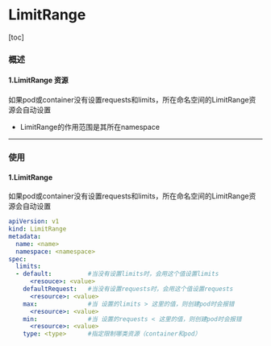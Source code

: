 # LimitRange

[toc]

### 概述

#### 1.LimitRange 资源
如果pod或container没有设置requests和limits，所在命名空间的LimitRange资源会自动设置
* LimitRange的作用范围是其所在namespace

***

### 使用

#### 1.LimitRange
如果pod或container没有设置requests和limits，所在命名空间的LimitRange资源会自动设置
```yaml
apiVersion: v1
kind: LimitRange
metadata:
  name: <name>
  namespace: <namespace>
spec:
  limits:
  - default:          #当没有设置limits时，会用这个值设置limits
      <resouce>: <value>
    defaultRequest:   #当没有设置requests时，会用这个值设置requests
      <resource>: <value>
    max:              #当 设置的limits > 这里的值，则创建pod时会报错
      <resource>: <value>
    min:              #当 设置的requests < 这里的值，则创建pod时会报错
      <resource>: <value>
    type: <type>      #指定限制哪类资源（container和pod）
```

